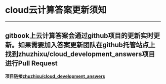 # cloud云计算答案更新须知
---
>
  gitbook上云计算答案会通过github项目的更新实时更新。如果需要加入答案更新团队在github托管站点上找到zhuzhixu/cloud_development_answers项目进行Pull
  Request
---
**项目链接[zhuzhixu/cloud_development_answers](https://github.com/zhuzhixu/cloud_development_answers)**


